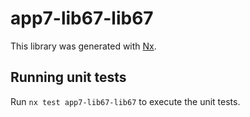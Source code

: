 # app7-lib67-lib67

This library was generated with [Nx](https://nx.dev).

## Running unit tests

Run `nx test app7-lib67-lib67` to execute the unit tests.
